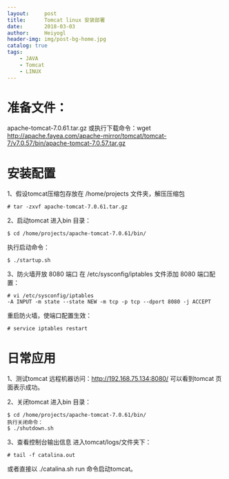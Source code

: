 ```yaml
---
layout:     post
title:      Tomcat linux 安装部署
date:       2018-03-03
author:     Heiyogl
header-img: img/post-bg-home.jpg
catalog: true
tags:
    - JAVA
    - Tomcat
    - LINUX
---
```


# 准备文件：
apache-tomcat-7.0.61.tar.gz
或执行下载命令：wget http://apache.fayea.com/apache-mirror/tomcat/tomcat-7/v7.0.57/bin/apache-tomcat-7.0.57.tar.gz


# 安装配置
1、假设tomcat压缩包存放在 /home/projects 文件夹，解压压缩包
```
# tar -zxvf apache-tomcat-7.0.61.tar.gz
```

2、启动tomcat
进入bin 目录：
```
$ cd /home/projects/apache-tomcat-7.0.61/bin/
```
执行启动命令：
```
$ ./startup.sh 
```

3、防火墙开放 8080 端口
在 /etc/sysconfig/iptables 文件添加 8080 端口配置：
```
# vi /etc/sysconfig/iptables
-A INPUT -m state --state NEW -m tcp -p tcp --dport 8080 -j ACCEPT
 ```
 
重启防火墙，使端口配置生效： 
```
# service iptables restart
```

# 日常应用
1、测试tomcat
远程机器访问：http://192.168.75.134:8080/  可以看到tomcat 页面表示成功。

2、关闭tomcat
进入bin 目录：
```
$ cd /home/projects/apache-tomcat-7.0.61/bin/
执行关闭命令：
$ ./shutdown.sh 
```

3、查看控制台输出信息
进入tomcat/logs/文件夹下：
```
# tail -f catalina.out 
```

或者直接以 ./catalina.sh run 命令启动tomcat。

